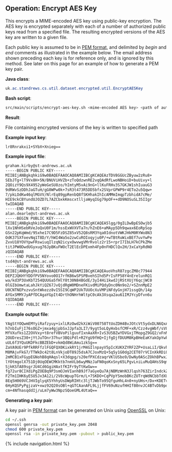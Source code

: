## Operation: Encrypt AES Key

This encrypts a MIME-encoded AES key using public-key encryption. The AES key is encrypted separately with each of a number of authorized public keys read from a specified file. The resulting encrypted versions of the AES key are written to a given file.

Each public key is assumed to be in [PEM format](http://serverfault.com/questions/9708/what-is-a-pem-file-and-how-does-it-differ-from-other-openssl-generated-key-file), and delimited by *begin* and *end* comments as illustrated in the example below. The email address shown preceding each key is for reference only, and is ignored by this method. See later on this page for an example of how to generate a PEM key pair.

**Java class**:

```java
uk.ac.standrews.cs.util.dataset.encrypted.util.EncryptAESKey
```

**Bash script**:

```sh
src/main/scripts/encrypt-aes-key.sh <mime-encoded AES key> <path of authorized public keys file> <path of AES key encrypted for authorized users>
```

**Result**:

File containing encrypted versions of the key is written to specified path

**Example input key**:

```txt
lr8Rnrakxi1+SYbX+Xnieg==
```

**Example input file**:

```txt
graham.kirby@st-andrews.ac.uk
-----BEGIN PUBLIC KEY-----
MIIBIjANBgkqhkiG9w0BAQEFAAOCAQ8AMIIBCgKCAQEAzTDV8GGUcZByuw2zRu8+
SEbJTg+lT9Vx8H+5N/BNUViHVZb+zToQdzwnRE2vqQAdRfLwoNBHoiD+buUivy+l
2QOizY9Qs9X4952yWeGeSU8zo/hImtyM5vAi9nG+llKuFRHv3S7GKJW1shIuauG3
9dRWvSzDDhJaGTuH/gG0WPw0k+7sR3t473R5DD5bfx2SVprGPWP9r4ETo2u5Qqw+
7/pkLOdKw46qlMGVV/NlrEq89gpRenbQ8fSKHhakIhIcAMMmImqpTzbhidA7cMe/
HIE9ckCBYundUJOZD7L7AZCbxkKmscxtlljaWyqIGg79pOF++dD9NOSuSL35IIgr
twIDAQAB
-----END PUBLIC KEY-----
alan.dearle@st-andrews.ac.uk
-----BEGIN PUBLIC KEY-----
MIIBIjANBgkqhkiG9w0BAQEFAAOCAQ8AMIIBCgKCAQEA5lgg/0gILDwBpESOwjb5
lXv1NhHSebRVeJoQxU0F1m/hssExWVXVTa7n/hZnE6+aMAyp5Dh9qwax6EoRpSop
GSn22pKqWmd/95xhe17C9D5FzDSZ85xV52Q8sRM3Yqa0IdnotVWKJHkM0RYWo8N3
OdK37SXfoevNq1T8D/Y/hWI4Wa5o2zwCuROIoqyju0P/+wTBtRuWixBEf7uvYwPe
ZvxU18YOVYpwFRswiuqIlzqN2icyxOwvwgVMrRvolz2r15+rprI7IbLH7kCPkZMe
titJPW0DwdUGyxug76JpBKuFWOcT2ElEcDPExmh4Fp0nFHDClQv2H/3xCaYpRdNO
zQIDAQAB
-----END PUBLIC KEY-----
tsd4@st-andrews.ac.uk
-----BEGIN PUBLIC KEY-----
MIIBIjANBgkqhkiG9w0BAQEFAAOCAQ8AMIIBCgKCAQEAuoVhsR87zgcZM8c77944
DEPZJQKHYYDDfPV5NYovo0O17rfKB6wSPSPBvehSIhd5PrIsFP58Y4nErelunRQ1
wa/kd3P3UxKbT254QUUGa5fHlY8t30N84BGdE/3yI4Hi1kwdJjRStXUjY6qcjWC0
0lGIbUmwtaLahJkYiQZ67JvQjdRgW0MDneFKivdMiPQdyDnc0Nn9o2/+SZnnMpE2
U0CNTNEPxzvuSntWkezz8vI5SI9CqWP2UkTUUOcXuVMPiNFdyGnjH71ssgQh/14p
AYGxSMMYJyAPfDCAgaYGpIt4DrthONHrhWltpC0cAk3Xsqa2au61IMJYcyDfvn6u
tQIDAQAB
-----END PUBLIC KEY-----
```

**Example output file**:
```txt
YAgStYOQwmEMYyiRafzyuy+ixlLRzOwd2kXiWiV00758TtUoZDH4BvJOtcVt5ydxDLN6QxA0KKOt
h7nbIuFjI76sOGZ+jmxa4gjpbSxJJpfa3LI7/9ygt5oLQyHxbsfCMF+xR/Czz4vgWbf/sV8i3+F9
MfVXufks1Z2OVVxy+t8refVBVoPilguufIxnAaXR+IvS3U5BZwYDVGxjTMopgZ9GQ2/xFnNGZwlr
2OUDresZ30+jYtJuTOnr37hur3BQiPdl+R2YgU9fHQ+IjfgDjfDUUM8KpBHeEaKYakOpYwkDBbdN
uUL6f3YQuUKDFkcBBZEbD+vkmQd8WiAmu1zkSg==
ZaVA9UEr9PfkRRFfzlFGQFQX0KixkRY1jrM4GIlnpayV5pIcXUKXZYRF2ZP+UsaLiI/QkvhumM5t
M8MAjvFkG7/TTWkDc42t8LnVkjoDT89J5dsA7CJoxMzQ+5q5y1G0dg2CET07rVCInXkRDiQ8hFNh
2mMCB1xFGypEGNohB8qHAqsl+X3dqpg/s20efPXCdzaqrVKlUSbo9/DwNy0AScZOkhBPwxJ0amEB
lYOtmgolX751Dj0UqOEWCMKktb7nmVLb6wyMNzJaFN0qoKxSny65LPgvLniLuMuQAHsS9qmLxK9T
SjkKSfA89sgrJU4Cd6GgiHAxtfKIFr9yTtKwGw==
fg72ur8CIXdiPgZOEBq9P3smOJmVIanhB9Jf7aGyeQu7AjNBMzWnN3Jlqsh763ZirIndckZoMGwX
F2Tm1IHK6yESU5Jx3A12i/2V8cWpupTGrm/L+7SKDO+CqPVpYSmobBKcZUTrqWdNCbbTdXU/J2Pu
8Eq5H069VCJHVIglyqX5YhhyUsDWpRIHtc3ljTJWbTo95QfguHhL4n0+nyUHs+/Dx+KDETvi0KkU
6HyKQSPyPgjzaV+xwz92Q20sOBl+qGTCAanAFL9LjjfFV69uNzufHHIf80nvJC4BTvDb9pdU7+gY
cm+4NfhasqddIj/uLm7yWw3NpzSQoeGML4UtaQ==
```

**Generating a key pair**:

A key pair in [PEM format](http://serverfault.com/questions/9708/what-is-a-pem-file-and-how-does-it-differ-from-other-openssl-generated-key-file) can be generated on Unix using [OpenSSL](https://www.openssl.org/docs/manmaster/man1/openssl-genrsa.html) on Unix:

```sh
cd ~/.ssh
openssl genrsa -out private_key.pem 2048
chmod 600 private_key.pem
openssl rsa -in private_key.pem -pubout > public_key.pem
```

{% include navigation.html %}
